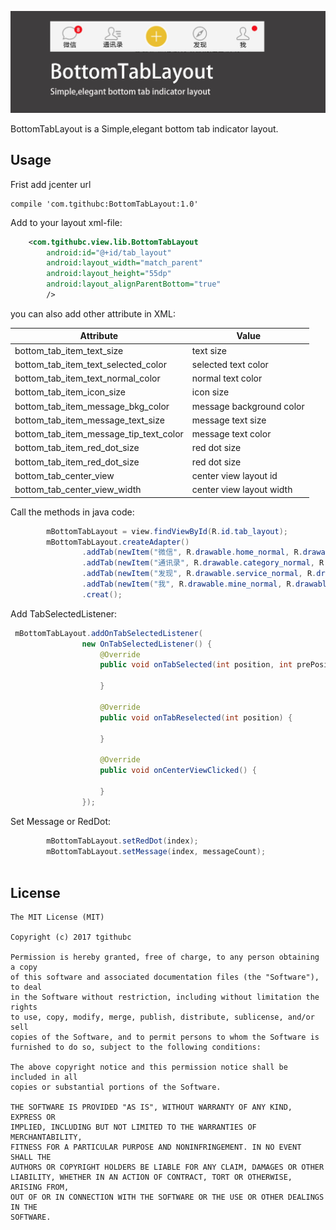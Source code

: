 ![image](https://github.com/tgithubc/BottomTabLayout/blob/master/splash/1.jpg)

BottomTabLayout is a Simple,elegant bottom tab indicator layout.

## Usage
Frist add jcenter url 
```
compile 'com.tgithubc:BottomTabLayout:1.0'
```

Add to your layout xml-file:

```xml
    <com.tgithubc.view.lib.BottomTabLayout
        android:id="@+id/tab_layout"
        android:layout_width="match_parent"
        android:layout_height="55dp"
        android:layout_alignParentBottom="true"
        />
```
you can also add other attribute in XML:


Attribute | Value
------------ | -------------
bottom_tab_item_text_size | text size
bottom_tab_item_text_selected_color | selected text color
bottom_tab_item_text_normal_color | normal text color
bottom_tab_item_icon_size | icon size
bottom_tab_item_message_bkg_color | message background color
bottom_tab_item_message_text_size | message text size
bottom_tab_item_message_tip_text_color | message text color
bottom_tab_item_red_dot_size | red dot size
bottom_tab_item_red_dot_size | red dot size
bottom_tab_center_view | center view layout id
bottom_tab_center_view_width | center view layout width



Call the methods in java code:
```java
        mBottomTabLayout = view.findViewById(R.id.tab_layout);
        mBottomTabLayout.createAdapter()
                .addTab(newItem("微信", R.drawable.home_normal, R.drawable.home_selected))
                .addTab(newItem("通讯录", R.drawable.category_normal, R.drawable.category_selected))
                .addTab(newItem("发现", R.drawable.service_normal, R.drawable.service_selected))
                .addTab(newItem("我", R.drawable.mine_normal, R.drawable.mine_selected))
                .creat();
```

Add TabSelectedListener:
```java
 mBottomTabLayout.addOnTabSelectedListener(
                new OnTabSelectedListener() {
                    @Override
                    public void onTabSelected(int position, int prePosition) {
                    
                    }

                    @Override
                    public void onTabReselected(int position) {
                    
                    }

                    @Override
                    public void onCenterViewClicked() {
                    
                    }
                });
```

Set Message or RedDot:
```java
        mBottomTabLayout.setRedDot(index);
        mBottomTabLayout.setMessage(index, messageCount);
       
```


## License

    The MIT License (MIT)

    Copyright (c) 2017 tgithubc

    Permission is hereby granted, free of charge, to any person obtaining a copy
    of this software and associated documentation files (the "Software"), to deal
    in the Software without restriction, including without limitation the rights
    to use, copy, modify, merge, publish, distribute, sublicense, and/or sell
    copies of the Software, and to permit persons to whom the Software is
    furnished to do so, subject to the following conditions:

    The above copyright notice and this permission notice shall be included in all
    copies or substantial portions of the Software.

    THE SOFTWARE IS PROVIDED "AS IS", WITHOUT WARRANTY OF ANY KIND, EXPRESS OR
    IMPLIED, INCLUDING BUT NOT LIMITED TO THE WARRANTIES OF MERCHANTABILITY,
    FITNESS FOR A PARTICULAR PURPOSE AND NONINFRINGEMENT. IN NO EVENT SHALL THE
    AUTHORS OR COPYRIGHT HOLDERS BE LIABLE FOR ANY CLAIM, DAMAGES OR OTHER
    LIABILITY, WHETHER IN AN ACTION OF CONTRACT, TORT OR OTHERWISE, ARISING FROM,
    OUT OF OR IN CONNECTION WITH THE SOFTWARE OR THE USE OR OTHER DEALINGS IN THE
    SOFTWARE.
